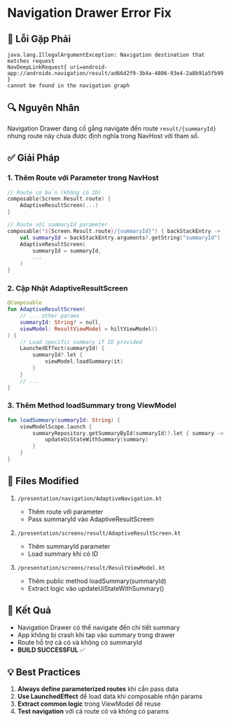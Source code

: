 # Navigation Drawer Error Fix

## 🔴 Lỗi Gặp Phải

```
java.lang.IllegalArgumentException: Navigation destination that matches request 
NavDeepLinkRequest{ uri=android-app://androidx.navigation/result/ad66d2f9-3b4a-4806-93e4-2a8b91a5fb99 } 
cannot be found in the navigation graph
```

## 🔍 Nguyên Nhân

Navigation Drawer đang cố gắng navigate đến route `result/{summaryId}` nhưng route này chưa được định nghĩa trong NavHost với tham số.

## ✅ Giải Pháp

### 1. **Thêm Route với Parameter trong NavHost**
```kotlin
// Route cơ bản (không có ID)
composable(Screen.Result.route) {
    AdaptiveResultScreen(...)
}

// Route với summaryId parameter
composable("${Screen.Result.route}/{summaryId}") { backStackEntry ->
    val summaryId = backStackEntry.arguments?.getString("summaryId")
    AdaptiveResultScreen(
        summaryId = summaryId,
        ...
    )
}
```

### 2. **Cập Nhật AdaptiveResultScreen**
```kotlin
@Composable
fun AdaptiveResultScreen(
    // ... other params
    summaryId: String? = null,
    viewModel: ResultViewModel = hiltViewModel()
) {
    // Load specific summary if ID provided
    LaunchedEffect(summaryId) {
        summaryId?.let {
            viewModel.loadSummary(it)
        }
    }
    // ...
}
```

### 3. **Thêm Method loadSummary trong ViewModel**
```kotlin
fun loadSummary(summaryId: String) {
    viewModelScope.launch {
        summaryRepository.getSummaryById(summaryId)?.let { summary ->
            updateUiStateWithSummary(summary)
        }
    }
}
```

## 📝 Files Modified

1. `/presentation/navigation/AdaptiveNavigation.kt`
   - Thêm route với parameter
   - Pass summaryId vào AdaptiveResultScreen

2. `/presentation/screens/result/AdaptiveResultScreen.kt`
   - Thêm summaryId parameter
   - Load summary khi có ID

3. `/presentation/screens/result/ResultViewModel.kt`
   - Thêm public method loadSummary(summaryId)
   - Extract logic vào updateUiStateWithSummary()

## 🚀 Kết Quả

- Navigation Drawer có thể navigate đến chi tiết summary
- App không bị crash khi tap vào summary trong drawer
- Route hỗ trợ cả có và không có summaryId
- **BUILD SUCCESSFUL** ✅

## 💡 Best Practices

1. **Always define parameterized routes** khi cần pass data
2. **Use LaunchedEffect** để load data khi composable nhận params
3. **Extract common logic** trong ViewModel để reuse
4. **Test navigation** với cả route có và không có params